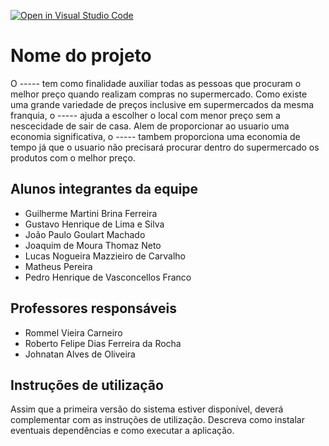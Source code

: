 [![Open in Visual Studio Code](https://classroom.github.com/assets/open-in-vscode-c66648af7eb3fe8bc4f294546bfd86ef473780cde1dea487d3c4ff354943c9ae.svg)](https://classroom.github.com/online_ide?assignment_repo_id=7612805&assignment_repo_type=AssignmentRepo)
# Nome do projeto
O ----- tem como finalidade auxiliar todas as pessoas que procuram o melhor preço quando realizam compras no supermercado. Como existe uma grande variedade de preços inclusive em supermercados da mesma franquia, o ----- ajuda a escolher o local com menor preço sem a nescecidade de sair de casa. Alem de proporcionar ao usuario uma economia significativa, o ----- tambem proporciona uma economia de tempo já que o usuario não precisará procurar dentro do supermercado os produtos com o melhor preço.

## Alunos integrantes da equipe

* Guilherme Martini Brina Ferreira
* Gustavo Henrique de Lima e Silva
* João Paulo Goulart Machado
* Joaquim de Moura Thomaz Neto
* Lucas Nogueira Mazzieiro de Carvalho
* Matheus Pereira
* Pedro Henrique de Vasconcellos Franco

## Professores responsáveis

* Rommel Vieira Carneiro
* Roberto Felipe Dias Ferreira da Rocha
* Johnatan Alves de Oliveira

## Instruções de utilização

Assim que a primeira versão do sistema estiver disponível, deverá complementar com as instruções de utilização. Descreva como instalar eventuais dependências e como executar a aplicação.
